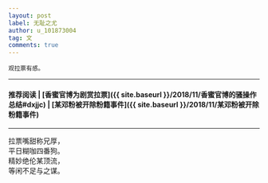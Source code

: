 ```yaml
---
layout: post
label: 无耻之尤
author: u_101873004
tag: 文
comments: true
---
```


    观拉票有感。

---

#### 推荐阅读 | [香蜜官博为剧赏拉票]({{ site.baseurl }}/2018/11/香蜜官博的骚操作总结#dxjjc) | [某邓粉被开除粉籍事件]({{ site.baseurl }}/2018/11/某邓粉被开除粉籍事件) 

---

拉票嘴甜称兄厚，  
平日糊咖四番狗。  
精妙绝伦某顶流，  
等闲不足与之谋。

